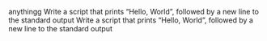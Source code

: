 anythingg
Write a script that prints “Hello, World”, followed by a new line to the standard output
Write a script that prints “Hello, World”, followed by a new line to the standard output
